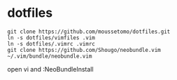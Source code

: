# dotfiles

```
git clone https://github.com/moussetomo/dotfiles.git
ln -s dotfiles/vimfiles .vim
ln -s dotfiles/.vimrc .vimrc
git clone https://github.com/Shougo/neobundle.vim  ~/.vim/bundle/neobundle.vim
```

open vi and :NeoBundleInstall 
